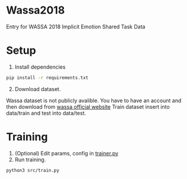 # Wassa2018
Entry for WASSA 2018 Implicit Emotion Shared Task Data

# Setup
1. Install dependencies
```bash
pip install -r requirements.txt
```
2. Download dataset.

Wassa dataset is not publicly avalible.
You have to have an account and then download from [wassa official website](http://implicitemotions.wassa2018.com/data/)
Train dataset insert into data/train and test into data/test.

# Training
1. (Optional) Edit params, config in [trainer.py](src/trainer.py)
2. Run training.
```bash
python3 src/train.py
``` 